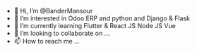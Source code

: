 - 👋 Hi, I’m @BanderMansour
- 👀 I’m interested in Odoo ERP and python and Django & Flask
- 🌱 I’m currently learning Flutter & React JS Node JS Vue
- 💞️ I’m looking to collaborate on ...
- 📫 How to reach me ...

<!---
BanderMansour/BanderMansour is a ✨ special ✨ repository because its `README.md` (this file) appears on your GitHub profile.
You can click the Preview link to take a look at your changes.
--->
